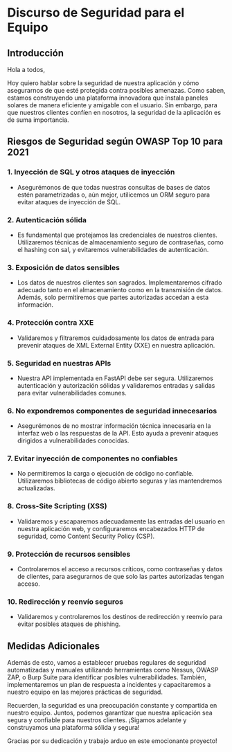 # Discurso de Seguridad para el Equipo

## Introducción
Hola a todos, 

Hoy quiero hablar sobre la seguridad de nuestra aplicación y cómo asegurarnos de que esté protegida contra posibles amenazas. Como saben, estamos construyendo una plataforma innovadora que instala paneles solares de manera eficiente y amigable con el usuario. Sin embargo, para que nuestros clientes confíen en nosotros, la seguridad de la aplicación es de suma importancia.

## Riesgos de Seguridad según OWASP Top 10 para 2021

### 1. Inyección de SQL y otros ataques de inyección
- Asegurémonos de que todas nuestras consultas de bases de datos estén parametrizadas o, aún mejor, utilicemos un ORM seguro para evitar ataques de inyección de SQL.

### 2. Autenticación sólida
- Es fundamental que protejamos las credenciales de nuestros clientes. Utilizaremos técnicas de almacenamiento seguro de contraseñas, como el hashing con sal, y evitaremos vulnerabilidades de autenticación.

### 3. Exposición de datos sensibles
- Los datos de nuestros clientes son sagrados. Implementaremos cifrado adecuado tanto en el almacenamiento como en la transmisión de datos. Además, solo permitiremos que partes autorizadas accedan a esta información.

### 4. Protección contra XXE
- Validaremos y filtraremos cuidadosamente los datos de entrada para prevenir ataques de XML External Entity (XXE) en nuestra aplicación.

### 5. Seguridad en nuestras APIs
- Nuestra API implementada en FastAPI debe ser segura. Utilizaremos autenticación y autorización sólidas y validaremos entradas y salidas para evitar vulnerabilidades comunes.

### 6. No expondremos componentes de seguridad innecesarios
- Asegurémonos de no mostrar información técnica innecesaria en la interfaz web o las respuestas de la API. Esto ayuda a prevenir ataques dirigidos a vulnerabilidades conocidas.

### 7. Evitar inyección de componentes no confiables
- No permitiremos la carga o ejecución de código no confiable. Utilizaremos bibliotecas de código abierto seguras y las mantendremos actualizadas.

### 8. Cross-Site Scripting (XSS)
- Validaremos y escaparemos adecuadamente las entradas del usuario en nuestra aplicación web, y configuraremos encabezados HTTP de seguridad, como Content Security Policy (CSP).

### 9. Protección de recursos sensibles
- Controlaremos el acceso a recursos críticos, como contraseñas y datos de clientes, para asegurarnos de que solo las partes autorizadas tengan acceso.

### 10. Redirección y reenvío seguros
- Validaremos y controlaremos los destinos de redirección y reenvío para evitar posibles ataques de phishing.

## Medidas Adicionales
Además de esto, vamos a establecer pruebas regulares de seguridad automatizadas y manuales utilizando herramientas como Nessus, OWASP ZAP, o Burp Suite para identificar posibles vulnerabilidades. También, implementaremos un plan de respuesta a incidentes y capacitaremos a nuestro equipo en las mejores prácticas de seguridad.

Recuerden, la seguridad es una preocupación constante y compartida en nuestro equipo. Juntos, podemos garantizar que nuestra aplicación sea segura y confiable para nuestros clientes. ¡Sigamos adelante y construyamos una plataforma sólida y segura!

Gracias por su dedicación y trabajo arduo en este emocionante proyecto!
